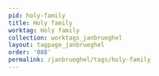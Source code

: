 ```yaml
---
pid: holy-family
title: Holy family
worktag: Holy family
collection: worktags_janbrueghel
layout: tagpage_janbrueghel
order: '088'
permalink: /janbrueghel/tags/holy-family
---
```

